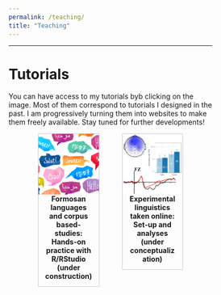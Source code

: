```yaml
---
permalink: /teaching/
title: "Teaching"
---
```



------

# Tutorials

You can have access to my tutorials byb clicking on the image.
Most of them correspond to tutorials I designed in the past. I am progressively turning them into websites to make them freely available. Stay tuned for further developments!

<style>

div.gallery {
  border: 1px solid #ccc;
}

div.gallery:hover {
  border: 1px solid #777;
}

div.gallery img {
  width: 100%;
  height: auto;
  float: left;
}

div.desc {
  padding: 12px;
  text-align: center;
}

* {
  box-sizing: border-box;
}

.container {
  display: grid; 
  grid-auto-rows: 1fr; 
  grid-template-columns: 30% 30%; 
  grid-template-rows: auto auto; 
  gap: 45px; 
  grid-template-areas: 
    "Tutorial1 Tutorial2"; 
  justify-content: center; 
  justify-items: stretch; 
  align-items: stretch; 
}

</style>



<div class="container">
<div class="Tutorial1">
  <div class="gallery">
    <a target="_blank" href="https://aymeric-collart.github.io/formosan-corpus-r/">
      <img src="./../images/Project3.png" width="200" height="200">
    </a>
    <div class="desc">
<b>Formosan languages and corpus based-studies: Hands-on practice with R/RStudio (under construction)</b></div>
  </div>
</div>

<div class="Project2">
  <div class="gallery">
    <a target="" href="">
      <img src="./../images/Project1.png" width="250" height="250">
    </a>
    <div class="desc"><b>Experimental linguistics taken online: Set-up and analyses (under conceptualization)</b></div>
  </div>
</div>
